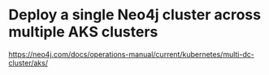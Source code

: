 # Deploy a single Neo4j cluster across multiple AKS clusters

https://neo4j.com/docs/operations-manual/current/kubernetes/multi-dc-cluster/aks/

